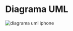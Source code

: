 # Diagrama UML

![diagrama uml iphone](https://github.com/user-attachments/assets/d06f858b-30a4-43dd-b860-a05f69995fd5)
